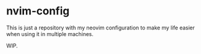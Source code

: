 # nvim-config

This is just a repository with my neovim configuration to make my life easier when using it in multiple machines.

WIP.

